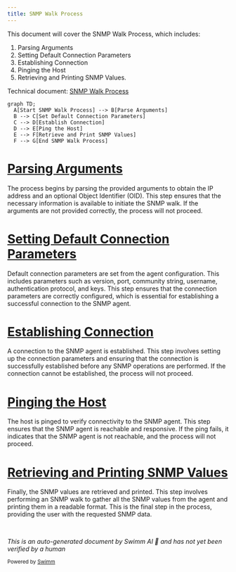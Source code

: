 ```yaml
---
title: SNMP Walk Process
---
```

This document will cover the SNMP Walk Process, which includes:

1. Parsing Arguments
2. Setting Default Connection Parameters
3. Establishing Connection
4. Pinging the Host
5. Retrieving and Printing SNMP Values.

Technical document: <SwmLink doc-title="SNMP Walk Process">[SNMP Walk Process](/.swm/snmp-walk-process.uyc25v4r.sw.md)</SwmLink>

```mermaid
graph TD;
  A[Start SNMP Walk Process] --> B[Parse Arguments]
  B --> C[Set Default Connection Parameters]
  C --> D[Establish Connection]
  D --> E[Ping the Host]
  E --> F[Retrieve and Print SNMP Values]
  F --> G[End SNMP Walk Process]
```

# [Parsing Arguments](https://app.swimm.io/repos/Z2l0aHViJTNBJTNBZGF0YWRvZy1hZ2VudCUzQSUzQVN3aW1tLURlbW8=/docs/uyc25v4r#snmpwalk-function)

The process begins by parsing the provided arguments to obtain the IP address and an optional Object Identifier (OID). This step ensures that the necessary information is available to initiate the SNMP walk. If the arguments are not provided correctly, the process will not proceed.

# [Setting Default Connection Parameters](https://app.swimm.io/repos/Z2l0aHViJTNBJTNBZGF0YWRvZy1hZ2VudCUzQSUzQVN3aW1tLURlbW8=/docs/uyc25v4r#setting-defaults-from-agent)

Default connection parameters are set from the agent configuration. This includes parameters such as version, port, community string, username, authentication protocol, and keys. This step ensures that the connection parameters are correctly configured, which is essential for establishing a successful connection to the SNMP agent.

# [Establishing Connection](https://app.swimm.io/repos/Z2l0aHViJTNBJTNBZGF0YWRvZy1hZ2VudCUzQSUzQVN3aW1tLURlbW8=/docs/uyc25v4r#establishing-connection)

A connection to the SNMP agent is established. This step involves setting up the connection parameters and ensuring that the connection is successfully established before any SNMP operations are performed. If the connection cannot be established, the process will not proceed.

# [Pinging the Host](https://app.swimm.io/repos/Z2l0aHViJTNBJTNBZGF0YWRvZy1hZ2VudCUzQSUzQVN3aW1tLURlbW8=/docs/uyc25v4r#pinging-the-host)

The host is pinged to verify connectivity to the SNMP agent. This step ensures that the SNMP agent is reachable and responsive. If the ping fails, it indicates that the SNMP agent is not reachable, and the process will not proceed.

# [Retrieving and Printing SNMP Values](https://app.swimm.io/repos/Z2l0aHViJTNBJTNBZGF0YWRvZy1hZ2VudCUzQSUzQVN3aW1tLURlbW8=/docs/uyc25v4r#snmpwalk-function)

Finally, the SNMP values are retrieved and printed. This step involves performing an SNMP walk to gather all the SNMP values from the agent and printing them in a readable format. This is the final step in the process, providing the user with the requested SNMP data.

&nbsp;

*This is an auto-generated document by Swimm AI 🌊 and has not yet been verified by a human*

<SwmMeta version="3.0.0" repo-id="Z2l0aHViJTNBJTNBZGF0YWRvZy1hZ2VudCUzQSUzQVN3aW1tLURlbW8=" repo-name="datadog-agent"><sup>Powered by [Swimm](/)</sup></SwmMeta>
